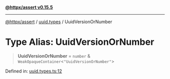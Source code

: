 [**@httpx/assert v0.15.5**](../../README.md)

***

[@httpx/assert](../../README.md) / [uuid.types](../README.md) / UuidVersionOrNumber

# Type Alias: UuidVersionOrNumber

> **UuidVersionOrNumber** = `number` & `WeakOpaqueContainer`\<`"UuidVersionOrNumber"`\>

Defined in: [uuid.types.ts:12](https://github.com/belgattitude/httpx/blob/7903e9ebf18607df55b9a2972c85cfc54f82587a/packages/assert/src/uuid.types.ts#L12)
